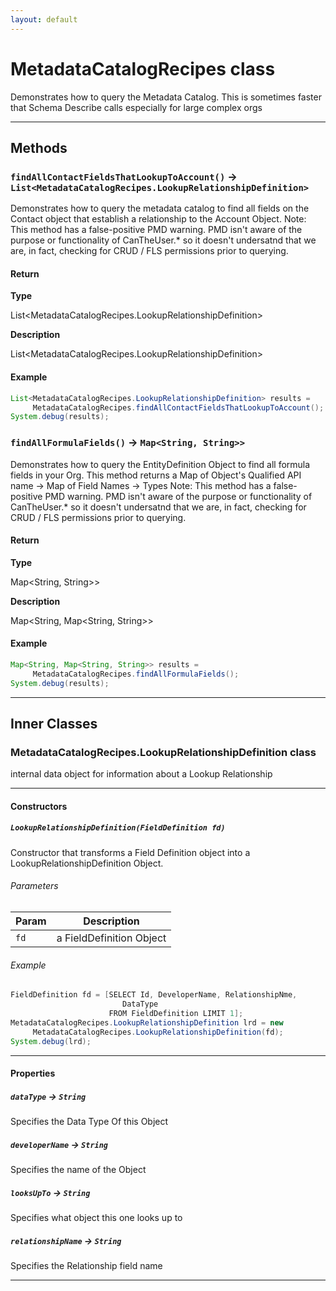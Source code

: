 ```yaml
---
layout: default
---
```

# MetadataCatalogRecipes class

Demonstrates how to query the Metadata Catalog. This is sometimes faster that Schema Describe calls especially for large complex orgs

---
## Methods
### `findAllContactFieldsThatLookupToAccount()` → `List<MetadataCatalogRecipes.LookupRelationshipDefinition>`

Demonstrates how to query the metadata catalog to find all fields on the Contact object that establish a relationship to the Account Object. Note: This method has a false-positive PMD warning. PMD isn't aware of the purpose or functionality of CanTheUser.* so it doesn't undersatnd that we are, in fact, checking for CRUD / FLS permissions prior to querying.

#### Return

**Type**

List<MetadataCatalogRecipes.LookupRelationshipDefinition>

**Description**

List<MetadataCatalogRecipes.LookupRelationshipDefinition>

#### Example
```java
List<MetadataCatalogRecipes.LookupRelationshipDefinition> results =
     MetadataCatalogRecipes.findAllContactFieldsThatLookupToAccount();
System.debug(results);
```

### `findAllFormulaFields()` → `Map<String, String>>`

Demonstrates how to query the EntityDefinition Object to find all formula fields in your Org. This method returns a Map of Object's Qualified API name -> Map of Field Names -> Types Note: This method has a false-positive PMD warning. PMD isn't aware of the purpose or functionality of CanTheUser.* so it doesn't undersatnd that we are, in fact, checking for CRUD / FLS permissions prior to querying.

#### Return

**Type**

Map<String, String>>

**Description**

Map<String, Map<String, String>>

#### Example
```java
Map<String, Map<String, String>> results =
     MetadataCatalogRecipes.findAllFormulaFields();
System.debug(results);
```

---
## Inner Classes

### MetadataCatalogRecipes.LookupRelationshipDefinition class

internal data object for information about a Lookup Relationship

---
#### Constructors
##### `LookupRelationshipDefinition(FieldDefinition fd)`

Constructor that transforms a Field Definition object into a LookupRelationshipDefinition Object.
###### Parameters
|Param|Description|
|-----|-----------|
|`fd` |  a FieldDefinition Object |

###### Example
```java
FieldDefinition fd = [SELECT Id, DeveloperName, RelationshipNme,
                         DataType
                      FROM FieldDefinition LIMIT 1];
MetadataCatalogRecipes.LookupRelationshipDefinition lrd = new
     MetadataCatalogRecipes.LookupRelationshipDefinition(fd);
System.debug(lrd);
```

---
#### Properties

##### `dataType` → `String`

Specifies the Data Type Of this Object

##### `developerName` → `String`

Specifies the name of the Object

##### `looksUpTo` → `String`

Specifies what object this one looks up to

##### `relationshipName` → `String`

Specifies the Relationship field name

---
